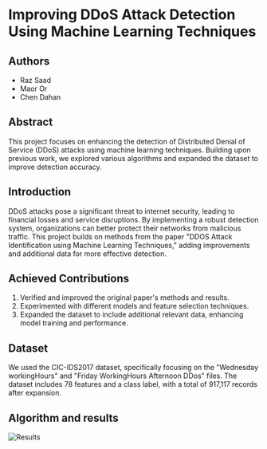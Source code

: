 # Improving DDoS Attack Detection Using Machine Learning Techniques
## Authors 
* Raz Saad
* Maor Or
* Chen Dahan
  
## Abstract
This project focuses on enhancing the detection of Distributed Denial of Service (DDoS) attacks using machine learning techniques. Building upon previous work, we explored various algorithms and expanded the dataset to improve detection accuracy.

## Introduction
DDoS attacks pose a significant threat to internet security, leading to financial losses and service disruptions. By implementing a robust detection system, organizations can better protect their networks from malicious traffic. This project builds on methods from the paper "DDOS Attack Identification using Machine Learning Techniques," adding improvements and additional data for more effective detection.

## Achieved Contributions
1. Verified and improved the original paper's methods and results.
2. Experimented with different models and feature selection techniques.
3. Expanded the dataset to include additional relevant data, enhancing model training and performance.

## Dataset
We used the CIC-IDS2017 dataset, specifically focusing on the "Wednesday workingHours" and "Friday WorkingHours Afternoon DDos" files. The dataset includes 78 features and a class label, with a total of 917,117 records after expansion.

##  Algorithm and results
![Results](https://github.com/user-attachments/assets/e342fc90-0065-47de-bc2e-9a7240cde50b)
